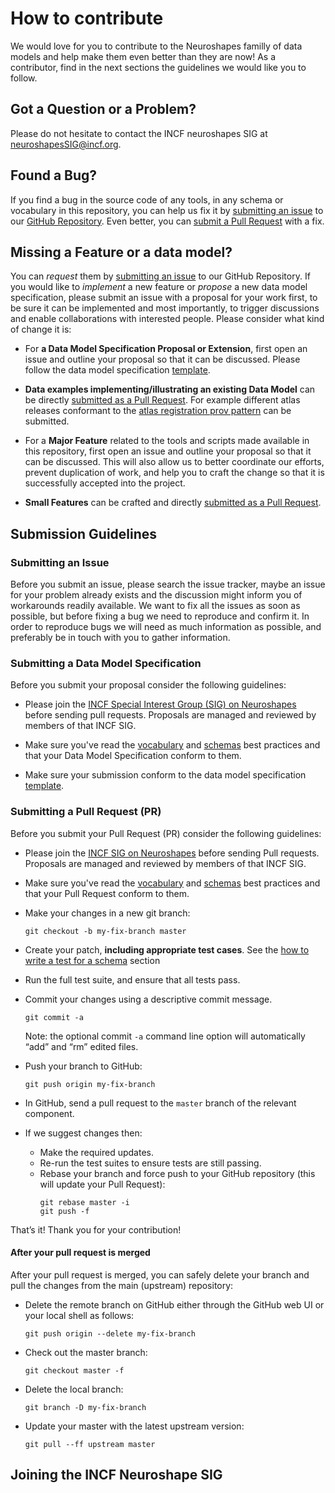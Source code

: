 # How to contribute

We would love for you to contribute to the Neuroshapes familly of data models and help make them even better than they are now!
As a contributor, find in the next sections the guidelines we would like you to follow.

## Got a Question or a Problem?
Please do not hesitate to contact the INCF neuroshapes SIG at [neuroshapesSIG@incf.org](neuroshapesSIG@incf.org).

## Found a Bug?
If you find a bug in the source code of any tools, in any schema or vocabulary in this repository, you can help us fix it by
[submitting an issue](#submit-issue) to our [GitHub Repository](https://github.com/INCF/neuroshapes). Even better, you can
[submit a Pull Request](#submit-pr) with a fix.

## Missing a Feature or a data model?
You can *request* them by [submitting an issue](#submit-issue) to our GitHub
Repository. If you would like to *implement* a new feature or *propose* a new data model specification, please submit an issue with a proposal for your work first, to be sure it can be implemented and most importantly, to trigger discussions and enable collaborations with interested people.
Please consider what kind of change it is:

* For **a Data Model Specification Proposal or Extension**, first open an issue and outline your proposal so that it can be discussed. Please follow the data model specification [template]().

* **Data examples implementing/illustrating an existing Data Model** can be directly [submitted as a Pull Request](#submit-pr). For example different atlas releases conformant to the 
[atlas registration prov pattern](https://github.com/INCF/neuroshapes/blob/master/provpatterns/assets/atlas-registration-prov-template.svg) can be submitted.

* For a **Major Feature** related to the tools and scripts made available in this repository, first open an issue and outline your proposal so that it can be
discussed. This will also allow us to better coordinate our efforts, prevent duplication of work,
and help you to craft the change so that it is successfully accepted into the project.


* **Small Features** can be crafted and directly [submitted as a Pull Request](#submit-pr).

## Submission Guidelines
### Submitting an Issue
Before you submit an issue, please search the issue tracker, maybe an issue for your problem already
exists and the discussion might inform you of workarounds readily available.
We want to fix all the issues as soon as possible, but before fixing a bug we need to reproduce and
confirm it. In order to reproduce bugs we will need as much information as possible, and preferably
be in touch with you to gather information.

### Submitting a Data Model Specification
Before you submit your proposal consider the following guidelines:

* Please join the [INCF Special Interest Group (SIG) on Neuroshapes]() before sending pull requests.
  Proposals are managed and reviewed by members of that INCF SIG.
 
* Make sure you've read the [vocabulary]() and [schemas]() best practices and that your Data Model Specification conform to them.

* Make sure your submission conform to the data model specification [template]().



### Submitting a Pull Request (PR)
Before you submit your Pull Request (PR) consider the following guidelines:

* Please join the [INCF SIG on Neuroshapes]() before sending Pull requests.
  Proposals are managed and reviewed by members of that INCF SIG.

* Make sure you've read the [vocabulary]() and [schemas]() best practices and that your Pull Request conform to them.

* Make your changes in a new git branch:
     ```shell
     git checkout -b my-fix-branch master
     ```
* Create your patch, **including appropriate test cases**. See the [how to write a test for a schema]() section

* Run the full test suite, and ensure that all tests pass.

* Commit your changes using a descriptive commit message.
     ```shell
     git commit -a
     ```
  Note: the optional commit `-a` command line option will automatically “add” and “rm” edited files.

* Push your branch to GitHub:
    ```shell
    git push origin my-fix-branch
    ```
* In GitHub, send a pull request to the `master` branch of the relevant component.

* If we suggest changes then:
  * Make the required updates.
  * Re-run the test suites to ensure tests are still passing.
  * Rebase your branch and force push to your GitHub repository (this will update your Pull Request):
    ```shell
    git rebase master -i
    git push -f
    ```
That’s it! Thank you for your contribution!
#### After your pull request is merged
After your pull request is merged, you can safely delete your branch and pull the changes
from the main (upstream) repository:
* Delete the remote branch on GitHub either through the GitHub web UI or your local shell as follows:
    ```shell
    git push origin --delete my-fix-branch
    ```

* Check out the master branch:
    ```shell
    git checkout master -f
    ```

* Delete the local branch:
    ```shell
    git branch -D my-fix-branch
    ```

* Update your master with the latest upstream version:
    ```shell
    git pull --ff upstream master
    ```
    
## Joining the INCF Neuroshape SIG
